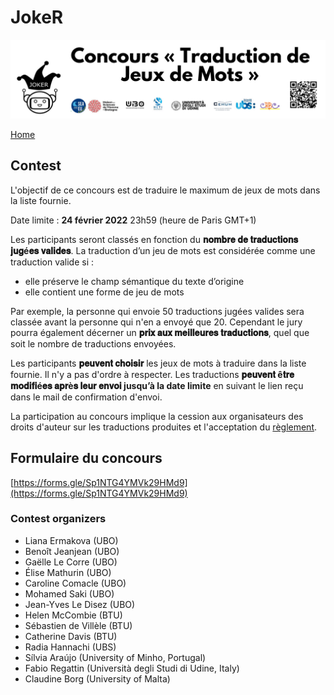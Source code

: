 # JokeR
<p align="center">
  <img src="banner-concours.png">
</p>

[Home](../clef-2022/index)
<br>

## Contest

L'objectif de ce concours est de traduire le maximum de jeux de mots dans la liste fournie. 

Date limite : **24 février 2022** 23h59 (heure de Paris GMT+1)

Les participants seront classés en fonction du **𝐧𝐨𝐦𝐛𝐫𝐞 𝐝𝐞 𝐭𝐫𝐚𝐝𝐮𝐜𝐭𝐢𝐨𝐧𝐬 𝐣𝐮𝐠é𝐞𝐬 𝐯𝐚𝐥𝐢𝐝𝐞𝐬**. La traduction d’un jeu de mots est considérée comme une traduction valide si :
- elle préserve le champ sémantique du texte d’origine
- elle contient une forme de jeu de mots 

Par exemple, la personne qui envoie 50 traductions jugées valides sera classée avant la personne qui n'en a envoyé que 20. Cependant le jury pourra également décerner un **𝐩𝐫𝐢𝐱 𝐚𝐮𝐱 𝐦𝐞𝐢𝐥𝐥𝐞𝐮𝐫𝐞𝐬 𝐭𝐫𝐚𝐝𝐮𝐜𝐭𝐢𝐨𝐧𝐬**, quel que soit le nombre de traductions envoyées. 

Les participants **𝐩𝐞𝐮𝐯𝐞𝐧𝐭 𝐜𝐡𝐨𝐢𝐬𝐢𝐫** les jeux de mots à traduire dans la liste fournie. Il n'y a pas d'ordre à respecter. Les traductions **𝐩𝐞𝐮𝐯𝐞𝐧𝐭 ê𝐭𝐫𝐞 𝐦𝐨𝐝𝐢𝐟𝐢é𝐞𝐬 𝐚𝐩𝐫è𝐬 𝐥𝐞𝐮𝐫 𝐞𝐧𝐯𝐨𝐢 jusqu’à la date limite** en suivant le lien  reçu dans le mail de confirmation d'envoi.

La participation au concours implique la cession aux organisateurs des droits d'auteur sur les traductions produites et l'acceptation du [règlement](Réglement-concours-joker.pdf).


## Formulaire du concours

[https://forms.gle/Sp1NTG4YMVk29HMd9](https://forms.gle/Sp1NTG4YMVk29HMd9)

### Contest organizers

* Liana Ermakova (UBO)
* Benoît Jeanjean (UBO)
* Gaëlle Le Corre (UBO)
* Élise Mathurin (UBO)
* Caroline Comacle (UBO)
* Mohamed Saki (UBO)
* Jean-Yves Le Disez (UBO)
* Helen McCombie (BTU)
* Sébastien de Villèle (BTU)
* Catherine Davis (BTU)
* Radia Hannachi (UBS)
* Sílvia Araújo (University of Minho, Portugal)
* Fabio Regattin (Università degli Studi di Udine, Italy)
* Claudine Borg (University of Malta)
